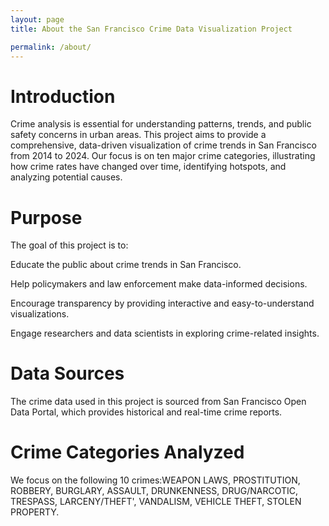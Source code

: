 ```yaml
---
layout: page
title: About the San Francisco Crime Data Visualization Project

permalink: /about/
---
```


# Introduction

Crime analysis is essential for understanding patterns, trends, and public safety concerns in urban areas. This project aims to provide a comprehensive, data-driven visualization of crime trends in San Francisco from 2014 to 2024. Our focus is on ten major crime categories, illustrating how crime rates have changed over time, identifying hotspots, and analyzing potential causes.

# Purpose

The goal of this project is to:

Educate the public about crime trends in San Francisco.

Help policymakers and law enforcement make data-informed decisions.

Encourage transparency by providing interactive and easy-to-understand visualizations.

Engage researchers and data scientists in exploring crime-related insights.

# Data Sources

The crime data used in this project is sourced from San Francisco Open Data Portal, which provides historical and real-time crime reports. 


# Crime Categories Analyzed

We focus on the following 10 crimes:WEAPON LAWS, PROSTITUTION, ROBBERY, BURGLARY, ASSAULT, DRUNKENNESS, DRUG/NARCOTIC, TRESPASS, LARCENY/THEFT', VANDALISM, VEHICLE THEFT, STOLEN PROPERTY.


<!--You can find the source code for Minima at GitHub:
[jekyll][jekyll-organization] /
[minima](https://github.com/jekyll/minima)

You can find the source code for Jekyll at GitHub:
[jekyll][jekyll-organization] /
[jekyll](https://github.com/jekyll/jekyll)


[jekyll-organization]: https://github.com/jekyll -->

